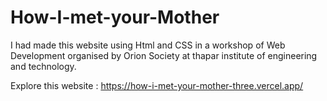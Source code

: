 # How-I-met-your-Mother
I had made this website using Html and CSS in a workshop of Web Development organised by  Orion Society at thapar institute of engineering and technology.

Explore this website : https://how-i-met-your-mother-three.vercel.app/
